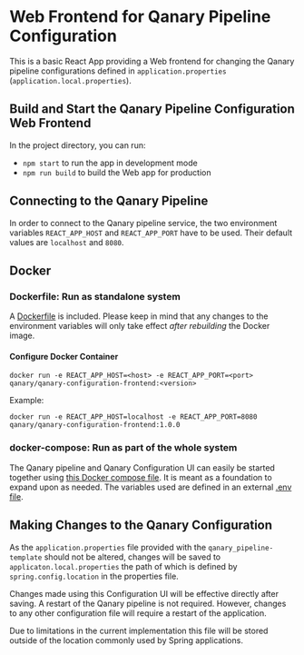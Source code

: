 # Web Frontend for Qanary Pipeline Configuration

This is a basic React App providing a Web frontend for changing the Qanary pipeline configurations 
defined in `application.properties` (`application.local.properties`).

## Build and Start the Qanary Pipeline Configuration Web Frontend

In the project directory, you can run:

- `npm start` to run the app in development mode
- `npm run build` to build the Web app for production

## Connecting to the Qanary Pipeline

In order to connect to the Qanary pipeline service, the two environment variables 
`REACT_APP_HOST` and `REACT_APP_PORT` have to be used. Their default values are 
`localhost` and `8080`.

## Docker

### Dockerfile: Run as standalone system

A [Dockerfile](./Dockerfile) is included. Please keep in mind that any changes to the environment
variables will only take effect *after rebuilding* the Docker image.

#### Configure Docker Container

```
docker run -e REACT_APP_HOST=<host> -e REACT_APP_PORT=<port> qanary/qanary-configuration-frontend:<version>
```

Example:

```
docker run -e REACT_APP_HOST=localhost -e REACT_APP_PORT=8080 qanary/qanary-configuration-frontend:1.0.0
```

### docker-compose: Run as part of the whole system

The Qanary pipeline and Qanary Configuration UI can easily be started together using [this Docker compose file](../docker-compose.yml). 
It is meant as a foundation to expand upon as needed. The variables used are defined in an external [.env file](../.env).

## Making Changes to the Qanary Configuration

As the `application.properties` file provided with the `qanary_pipeline-template` should not
be altered, changes will be saved to `applicaton.local.properties` the path of which is defined by 
`spring.config.location` in the properties file. 

Changes made using this Configuration UI will be effective directly after saving.
A restart of the Qanary pipeline is not required. 
However, changes to any other configuration file will require a restart of the application.

Due to limitations in the current implementation this file will be stored outside of the location 
commonly used by Spring applications.
